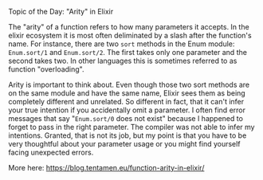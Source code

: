 Topic of the Day: "Arity" in Elixir

The "arity" of a function refers to how many parameters it accepts. In the elixir ecosystem it is most often deliminated by a slash after the function's name.  For instance, there are two `sort` methods in the Enum module: `Enum.sort/1` and `Enum.sort/2`.  The first takes only one parameter and the second takes two. In other languages this is sometimes referred to as function "overloading".

Arity is important to think about.  Even though those two sort methods are on the same module and have the same name, Elixir sees them as being completely different and unrelated.  So different in fact, that it can't infer your true intention if you accidentally omit a parameter. I often find error messages that say "`Enum.sort/0` does not exist" because I happened to forget to pass in the right parameter. The compiler was not able to infer my intentions. Granted, that is not its job, but my point is that you have to be very thoughtful about your parameter usage or you might find yourself facing unexpected errors.

More here:
https://blog.tentamen.eu/function-arity-in-elixir/
